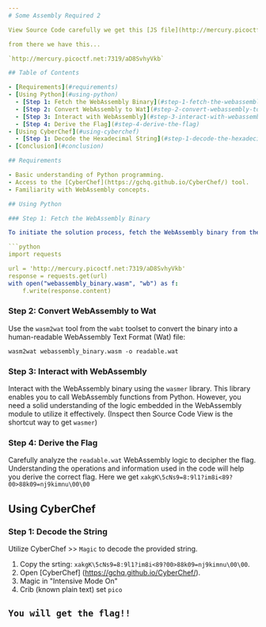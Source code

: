 ```yaml
---
# Some Assembly Required 2

View Source Code carefully we get this [JS file](http://mercury.picoctf.net:7319/Y8splx37qY.js)

from there we have this...

`http://mercury.picoctf.net:7319/aD8SvhyVkb`

## Table of Contents

- [Requirements](#requirements)
- [Using Python](#using-python)
  - [Step 1: Fetch the WebAssembly Binary](#step-1-fetch-the-webassembly-binary)
  - [Step 2: Convert WebAssembly to Wat](#step-2-convert-webassembly-to-wat)
  - [Step 3: Interact with WebAssembly](#step-3-interact-with-webassembly)
  - [Step 4: Derive the Flag](#step-4-derive-the-flag)
- [Using CyberChef](#using-cyberchef)
  - [Step 1: Decode the Hexadecimal String](#step-1-decode-the-hexadecimal-string)
- [Conclusion](#conclusion)

## Requirements

- Basic understanding of Python programming.
- Access to the [CyberChef](https://gchq.github.io/CyberChef/) tool.
- Familiarity with WebAssembly concepts.

## Using Python

### Step 1: Fetch the WebAssembly Binary

To initiate the solution process, fetch the WebAssembly binary from the provided URL using the `requests` library:

```python
import requests

url = 'http://mercury.picoctf.net:7319/aD8SvhyVkb'
response = requests.get(url)
with open("webassembly_binary.wasm", "wb") as f:
    f.write(response.content)
```

### Step 2: Convert WebAssembly to Wat

Use the `wasm2wat` tool from the `wabt` toolset to convert the binary into a human-readable WebAssembly Text Format (Wat) file:

```
wasm2wat webassembly_binary.wasm -o readable.wat
```

### Step 3: Interact with WebAssembly

Interact with the WebAssembly binary using the `wasmer` library. This library enables you to call WebAssembly functions from Python. However, you need a solid understanding of the logic embedded in the WebAssembly module to utilize it effectively. (Inspect then Source Code View is the shortcut way to get `wasmer`)

### Step 4: Derive the Flag

Carefully analyze the `readable.wat` WebAssembly logic to decipher the flag. Understanding the operations and information used in the code will help you derive the correct flag. Here we get `xakgK\5cNs9=8:9l1?im8i<89?00>88k09=nj9kimnu\00\00`

## Using CyberChef

### Step 1: Decode the String

Utilize CyberChef >> `Magic` to decode the provided string.

1. Copy the srting: `xakgK\5cNs9=8:9l1?im8i<89?00>88k09=nj9kimnu\00\00`.
2. Open [CyberChef] (https://gchq.github.io/CyberChef/).
3. Magic in "Intensive Mode On" 
4. Crib (known plain text) set `pico`

`You will get the flag!!`
---
```

